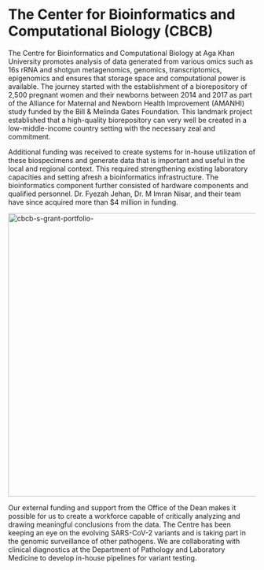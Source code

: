 # The Center for Bioinformatics and Computational Biology (CBCB)

The Centre for Bioinformatics and Computational Biology at Aga Khan University promotes analysis of data generated from various omics such as 16s rRNA and shotgun metagenomics, genomics, transcriptomics, epigenomics and ensures that storage space and computational power is available.​
​​The journey started with the establishment of a biorepository of 2,500 pregnant women and their newborns between 2014 and 2017 as part of the Alliance for Maternal and Newborn Health Improvement (AMANHI) study funded by the Bill & Melinda Gates Foundation. This landmark project established that a high-quality biorepository can very well be created in a low-middle-income country setting with the necessary zeal and commitment.

Additional funding was received to create systems for in-house utilization of these biospecimens and generate data that is important and useful in the local and regional context. This required strengthening existing laboratory capacities and setting afresh a bioinformatics infrastructure. The bioinformatics component further consisted of hardware components and qualified personnel. Dr. Fyezah Jehan, Dr. M Imran Nisar, and their team have since acquired more than $4 million in funding. 

<img width="1220" height="576" alt="cbcb-s-grant-portfolio-" src="https://github.com/user-attachments/assets/4118827c-272f-494b-897b-ba7ba4de7540" />


Our external funding and support from the Office of the Dean makes it possible for us to create a workforce capable of critically analyzing and drawin​​g meaningful conclusions from the data. ​The Centre has been keeping an eye on the evolving SARS-CoV-2 variants and is taking part in the genomic surveillance of other pathogens. We are collaborating with clinical diagnostics at the Department of Pathology and Laboratory Medicine to develop in-house pipelines for variant testing. 
